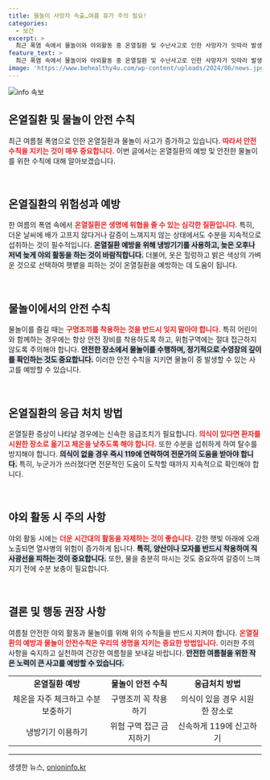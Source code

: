 ```yaml
---
title: 물놀이 사망자 속출…여름 휴가 주의 필요!
categories:
  - 보건
excerpt: >
  최근 폭염 속에서 물놀이와 야외활동 중 온열질환 및 수난사고로 인한 사망자가 잇따라 발생하고 있습니다. 안전 수칙 준수와 무더위 속 활동 자제를 요청하며, 더위를 피할 방법을 꼭 숙지해야 합니다.
feature_text: >
  최근 폭염 속에서 물놀이와 야외활동 중 온열질환 및 수난사고로 인한 사망자가 잇따라 발생하고 있습니다. 안전 수칙 준수와 무더위 속 활동 자제를 요청하며, 더위를 피할 방법을 꼭 숙지해야 합니다.
image: 'https://www.behealthy4u.com/wp-content/uploads/2024/06/news.jpg'
---
```


<p><img src="https://www.behealthy4u.com/wp-content/uploads/2024/06/news.jpg" alt="info 속보" /></p>

<h2 data-ke-size="size26">온열질환 및 물놀이 안전 수칙</h2>

<p data-ke-size="size16">최근 여름철 폭염으로 인한 온열질환과 물놀이 사고가 증가하고 있습니다. <b><span style="color: #ee2323;">따라서 안전 수칙을 지키는 것이 매우 중요합니다.</span></b> 이번 글에서는 온열질환의 예방 및 안전한 물놀이를 위한 수칙에 대해 알아보겠습니다.</p>

<p data-ke-size="size16">&nbsp;</p>

<h2 data-ke-size="size26">온열질환의 위험성과 예방</h2>

<p data-ke-size="size16">한 여름의 폭염 속에서 <b><span style="color: #ee2323;">온열질환은 생명에 위협을 줄 수 있는 심각한 질환입니다.</span></b> 특히, 더운 날씨에 배가 고프지 않다거나 갈증이 느껴지지 않는 상태에서도 수분을 지속적으로 섭취하는 것이 필수적입니다. <b><span style="background-color: #21538527;">온열질환 예방을 위해 냉방기기를 사용하고, 늦은 오후나 저녁 늦게 야외 활동을 하는 것이 바람직합니다.</span></b> 더불어, 옷은 헐렁하고 밝은 색상의 가벼운 것으로 선택하여 햇볕을 피하는 것이 온열질환을 예방하는 데 도움이 됩니다.</p>

<p data-ke-size="size16">&nbsp;</p>

<h2 data-ke-size="size26">물놀이에서의 안전 수칙</h2>

<p data-ke-size="size16">물놀이를 즐길 때는 <b><span style="color: #ee2323;">구명조끼를 착용하는 것을 반드시 잊지 말아야 합니다.</span></b> 특히 어린이와 함께하는 경우에는 항상 안전 장비를 착용하도록 하고, 위험구역에는 절대 접근하지 않도록 주의해야 합니다. <b><span style="background-color: #21538527;">안전한 장소에서 물놀이를 수행하며, 정기적으로 수영장의 깊이를 확인하는 것도 중요합니다.</span></b> 이러한 안전 수칙을 지키면 물놀이 중 발생할 수 있는 사고를 예방할 수 있습니다.</p>

<p data-ke-size="size16">&nbsp;</p>

<h2 data-ke-size="size26">온열질환의 응급 처치 방법</h2>

<p data-ke-size="size16">온열질환 증상이 나타날 경우에는 신속한 응급조치가 필요합니다. <b><span style="color: #ee2323;">의식이 있다면 환자를 시원한 장소로 옮기고 체온을 낮추도록 해야 합니다.</span></b> 또한 수분을 섭취하게 하여 탈수를 방지해야 합니다. <b><span style="background-color: #21538527;">의식이 없을 경우 즉시 119에 연락하여 전문가의 도움을 받아야 합니다.</span></b> 특히, 누군가가 쓰러졌다면 전문적인 도움이 도착할 때까지 지속적으로 확인해야 합니다.</p>

<p data-ke-size="size16">&nbsp;</p>

<h2 data-ke-size="size26">야외 활동 시 주의 사항</h2>

<p data-ke-size="size16">야외 활동 시에는 <b><span style="color: #ee2323;">더운 시간대의 활동을 자제하는 것이 좋습니다.</span></b> 강한 햇빛 아래에 오래 노출되면 열사병의 위험이 증가하게 됩니다. <b><span style="background-color: #21538527;">특히, 양산이나 모자를 반드시 착용하여 직사광선을 피하는 것이 중요합니다.</span></b> 또한, 물을 충분히 마시는 것도 중요하여 갈증이 느껴지기 전에 수분 보충이 필요합니다.</p>

<p data-ke-size="size16">&nbsp;</p>

<h2 data-ke-size="size26">결론 및 행동 권장 사항</h2>

<p data-ke-size="size16">여름철 안전한 야외 활동과 물놀이를 위해 위의 수칙들을 반드시 지켜야 합니다. <b><span style="color: #ee2323;">온열질환의 예방과 물놀이 안전수칙은 우리의 생명을 지키는 중요한 방법입니다.</span></b> 이러한 주의 사항을 숙지하고 실천하여 건강한 여름철을 보내길 바랍니다. <b><span style="background-color: #21538527;">안전한 여름철을 위한 작은 노력이 큰 사고를 예방할 수 있습니다.</span></b></p>

<table>
<tr>
<td style="text-align: center; height: 17px;"><b>온열질환 예방</b></td>
<td style="text-align: center; height: 17px;"><b>물놀이 안전 수칙</b></td>
<td style="text-align: center; height: 17px;"><b>응급처치 방법</b></td>
</tr>
<tr>
<td style="text-align: center; height: 17px;">체온을 자주 체크하고 수분 보충하기</td>
<td style="text-align: center; height: 17px;">구명조끼 꼭 착용하기</td>
<td style="text-align: center; height: 17px;">의식이 있을 경우 시원한 장소로</td>
</tr>
<tr>
<td style="text-align: center; height: 17px;">냉방기기 이용하기</td>
<td style="text-align: center; height: 17px;">위험 구역 접근 금지하기</td>
<td style="text-align: center; height: 17px;">신속하게 119에 신고하기</td>
</tr>
</table>

<hr />
생생한 뉴스, <a href="https://onioninfo.kr" rel="dofollow">onioninfo.kr</a>


